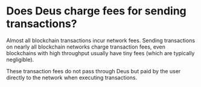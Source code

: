 # Does Deus charge fees for sending transactions?

Almost all blockchain transactions incur network fees. Sending transactions on nearly all blockchain networks charge transaction fees, even blockchains with high throughput usually have tiny fees (which are typically negligible).

These transaction fees do not pass through Deus but paid by the user directly to the network when executing transactions.


